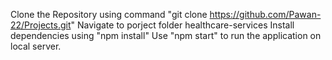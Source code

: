 Clone the Repository using command "git clone https://github.com/Pawan-22/Projects.git"
Navigate to porject folder healthcare-services
Install dependencies using "npm install"
Use "npm start" to run the application on local server.
